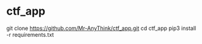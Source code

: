 # ctf_app

git clone https://github.com/Mr-AnyThink/ctf_app.git
cd ctf_app
pip3 install -r requirements.txt
